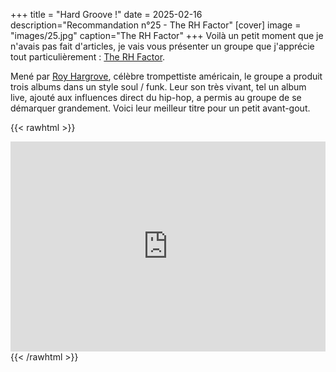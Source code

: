 +++
title = "Hard Groove !"
date = 2025-02-16
description="Recommandation n°25 - The RH Factor"
[cover]
image = "images/25.jpg"
caption="The RH Factor"
+++
Voilà un petit moment que je n'avais pas fait d'articles, je vais vous présenter un groupe que j'apprécie tout particulièrement : [The RH Factor](https://fr.wikipedia.org/wiki/The_RH_Factor). 

Mené par [Roy Hargrove](https://fr.wikipedia.org/wiki/Roy_Hargrove), célèbre trompettiste américain, le groupe a produit trois albums dans un style soul / funk. Leur son très vivant, tel un album live, ajouté aux influences direct du hip-hop, a permis au groupe de se démarquer grandement. Voici leur meilleur titre pour un petit avant-gout.

{{< rawhtml >}}
<div style="max-width:100%;"><div style="position:relative;padding-bottom:calc(56.25% + 52px);height: 0;"><iframe style="position:absolute;top:0;left:0;" width="100%" height="100%" src="https://odesli.co/embed/?url=https%3A%2F%2Fartist.link%2Ftherhfactor&theme=light" frameborder="0" allowfullscreen sandbox="allow-same-origin allow-scripts allow-presentation allow-popups allow-popups-to-escape-sandbox" allow="clipboard-read; clipboard-write"></iframe></div></div>
{{< /rawhtml >}}